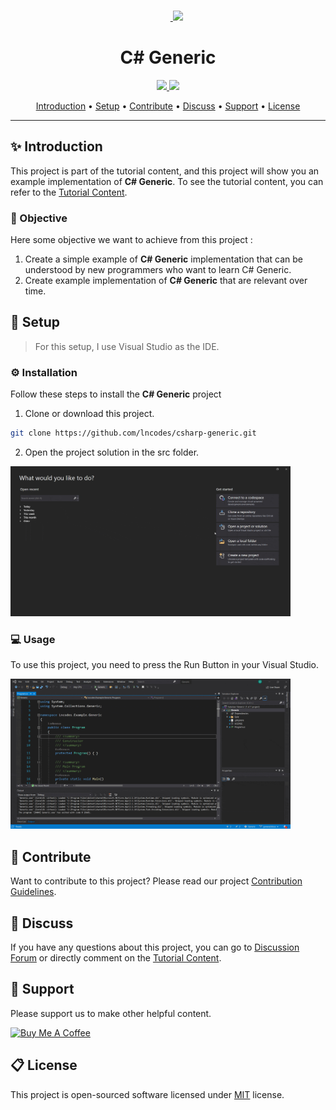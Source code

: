 <br>
<p align="center">
  &nbsp;&nbsp;&nbsp;&nbsp;&nbsp;&nbsp;&nbsp;<a href="https://lncodes.com">
    <img src="https://lncodes.com/wp-content/uploads/2020/09/lncodes-logo-animated.gif" height="175"></img>
  </a>
</p>

<h1 align="center">C# Generic</h1>
<p align="center">
  <a href="https://github.com/lncodes/csharp-generic/actions/workflows/build.yml">
      <img src="https://github.com/lncodes/csharp-generic/actions/workflows/build.yml/badge.svg">
  </a> 
  <a href="https://sonarcloud.io/dashboard?id=lncodes_csharp-generic">
      <img src="https://sonarcloud.io/api/project_badges/measure?project=lncodes_csharp-generic&metric=alert_status">
  </a>
</p>

<p align="center">
  <a href="#introduction">Introduction</a> •
  <a href="#setup">Setup</a> •
  <a href="#contribute">Contribute</a> •
  <a href="#discuss">Discuss</a> •
  <a href="#support">Support</a> •
  <a href="#license">License</a>
</p>

---

<h2 id="introduction">✨ Introduction</h2>

This project is part of the tutorial content, and this project will show you an example implementation of **C# Generic**. To see the tutorial content, you can refer to the [Tutorial Content](https://lncodes.com/tutorial/csharp/generic/). 

<h3 id="objective">🎯 Objective</h3>

Here some objective we want to achieve from this project :
1. Create a simple example of **C# Generic** implementation that can be understood by new programmers who want to learn C# Generic.
2. Create example implementation of **C# Generic** that are relevant over time.

<h2 id="setup">🧰 Setup </h2>

> For this setup, I use Visual Studio as the IDE.
### ⚙️ Installation 
Follow these steps to install the **C# Generic** project
1. Clone or download this project.
``` bash 
git clone https://github.com/lncodes/csharp-generic.git
```
2. Open the project solution in the src folder.

<img src="media/open-project.gif" height="240"/>

### 💻 Usage
To use this project, you need to press the Run Button in your Visual Studio.

<img src="media/run-project.gif" height="240"/>

<h2 id="contribute">💖 Contribute</h2>

Want to contribute to this project? Please read our project [Contribution Guidelines](CONTRIBUTING.md).

<h2 id="discuss">💬 Discuss</h2>

If you have any questions about this project, you can go to [Discussion Forum](https://github.com/lncodes/csharp-generic/discussions) or directly comment on the [Tutorial Content](https://lncodes.com/tutorial/csharp/generic/).

<h2 id="support">💌 Support</h2>

Please support us to make other helpful content.

<a href="https://www.buymeacoffee.com/lncodes" target="_blank"><img src="https://cdn.buymeacoffee.com/buttons/v2/default-yellow.png" alt="Buy Me A Coffee" height="64"></a>

<h2 id="license"> 📋 License</h2>

This project is open-sourced software licensed under [MIT](https://github.com/lncodes/csharp-generic/blob/master/LICENSE) license.<br>